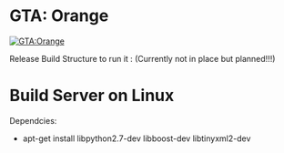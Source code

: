 # GTA: Orange

[![GTA:Orange](https://gta-orange.net/forums/uploads/monthly_2016_11/logo.png.d779a594873736d1760f72b681fa7f27.png)](https://gta-orange.net/)

Release Build Structure to run it : (Currently not in place but planned!!!)

# Build Server on Linux

Dependcies: 

* apt-get install libpython2.7-dev libboost-dev libtinyxml2-dev
